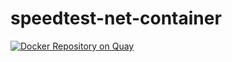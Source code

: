 # speedtest-net-container

[![Docker Repository on Quay](https://quay.io/repository/rira12621/speedtest-net-container/status "Docker Repository on Quay")](https://quay.io/repository/rira12621/speedtest-net-container)
